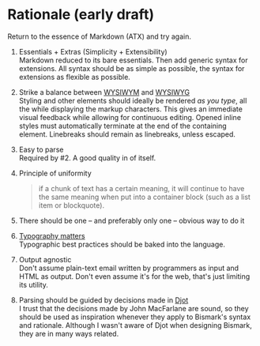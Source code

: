 # Rationale (early draft)

Return to the essence of Markdown (ATX) and try again.

1. Essentials + Extras (Simplicity + Extensibility)  
  Markdown reduced to its bare essentials. Then add generic syntax for extensions. All syntax should be as simple as possible, the syntax for extensions as flexible as possible.

2. Strike a balance between [WYSIWYM](https://en.wikipedia.org/wiki/WYSIWYM) and [WYSIWYG](https://en.wikipedia.org/wiki/WYSIWYG)  
  Styling and other elements should ideally be rendered _as you type_, all the while displaying the markup characters. This gives an immediate visual feedback while allowing for continuous editing. Opened inline styles must automatically terminate at the end of the containing element. Linebreaks should remain as linebreaks, unless escaped.

4. Easy to parse  
  Required by #2. A good quality in of itself.

5. Principle of uniformity  
   > if a chunk of text has a certain meaning, it will continue to have the same meaning when put into a container block (such as a list item or blockquote).

6. There should be one – and preferably only one – obvious way to do it  

7. [Typography matters](https://practicaltypography.com/)  
  Typographic best practices should be baked into the language.

8. Output agnostic  
  Don't assume plain-text email written by programmers as input and HTML as output. Don't even assume it's for the web, that's just limiting its utility.

9. Parsing should be guided by decisions made in [Djot](https://github.com/jgm/djot)  
   I trust that the decisions made by John MacFarlane are sound, so they should be used as inspiration whenever they apply to Bismark's syntax and rationale. Although I wasn't aware of Djot when designing Bismark, they are in many ways related.
